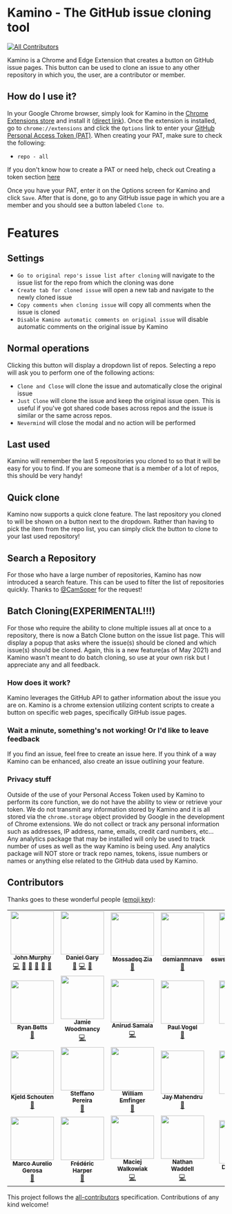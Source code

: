 # Kamino - The GitHub issue cloning tool

[![All Contributors](https://img.shields.io/badge/all_contributors-15-orange.svg?style=flat-square)](#contributors)

Kamino is a Chrome and Edge Extension that creates a button on GitHub issue pages. This button can be used to clone an issue to any other repository in which you, the user, are a contributor or member.

## How do I use it?

In your Google Chrome browser, simply look for Kamino in the [Chrome Extensions store](https://chrome.google.com/webstore/category/extensions) and install it ([direct link](https://chrome.google.com/webstore/detail/kamino/ffdebockfdjileaojbbccofhgncmioaf/)). Once the extension is installed, go to `chrome://extensions` and click the `Options` link to enter your [GitHub Personal Access Token (PAT)](https://github.com/settings/tokens). When creating your PAT, make sure to check the following:

- `repo - all`

If you don't know how to create a PAT or need help, check out Creating a token section [here](https://help.github.com/articles/creating-a-personal-access-token-for-the-command-line/)

Once you have your PAT, enter it on the Options screen for Kamino and click `Save`. After that is done, go to any GitHub issue page in which you are a member and you should see a button labeled `Clone to`.

# Features

## Settings

- `Go to original repo's issue list after cloning` will navigate to the issue list for the repo from which the cloning was done
- `Create tab for cloned issue` will open a new tab and navigate to the newly cloned issue
- `Copy comments when cloning issue` will copy all comments when the issue is cloned
- `Disable Kamino automatic comments on original issue` will disable automatic comments on the original issue by Kamino

## Normal operations

Clicking this button will display a dropdown list of repos. Selecting a repo will ask you to perform one of the following actions:

- `Clone and Close` will clone the issue and automatically close the original issue
- `Just Clone` will clone the issue and keep the original issue open. This is useful if you've got shared code bases across repos and the issue is similar or the same across repos.
- `Nevermind` will close the modal and no action will be performed

## Last used

Kamino will remember the last 5 repositories you cloned to so that it will be easy for you to find. If you are someone that is a member of a lot of repos, this should be very handy!

## Quick clone

Kamino now supports a quick clone feature. The last repository you cloned to will be shown on a button next to the dropdown. Rather than having to pick the item from the repo list, you can simply click the button to clone to your last used repository!

## Search a Repository

For those who have a large number of repositories, Kamino has now introduced a search feature. This can be used to filter the list of repositories quickly. Thanks to [@CamSoper](https://github.com/CamSoper) for the request!

## Batch Cloning(EXPERIMENTAL!!!)

For those who require the ability to clone multiple issues all at once to a repository, there is now a Batch Clone button on the issue list page. This will display a popup that asks where the issue(s) should be cloned and which issue(s) should be cloned. Again, this is a new feature(as of May 2021) and Kamino wasn't meant to do batch cloning, so use at your own risk but I appreciate any and all feedback.

### How does it work?

Kamino leverages the GitHub API to gather information about the issue you are on. Kamino is a chrome extension utilizing content scripts to create a button on specific web pages, specifically GitHub issue pages.

### Wait a minute, something's not working! Or I'd like to leave feedback

If you find an issue, feel free to create an issue here. If you think of a way Kamino can be enhanced, also create an issue outlining your feature.

### Privacy stuff

Outside of the use of your Personal Access Token used by Kamino to perform its core function, we do not have the ability to view or retrieve your token. We do not transmit any information stored by Kamino and it is all stored via the `chrome.storage` object provided by Google in the development of Chrome extensions. We do not collect or track any personal information such as addresses, IP address, name, emails, credit card numbers, etc... Any analytics package that may be installed will only be used to track number of uses as well as the way Kamino is being used. Any analytics package will NOT store or track repo names, tokens, issue numbers or names or anything else related to the GitHub data used by Kamino.

## Contributors

Thanks goes to these wonderful people ([emoji key](https://allcontributors.org/docs/en/emoji-key)):

<!-- ALL-CONTRIBUTORS-LIST:START - Do not remove or modify this section -->
<!-- prettier-ignore-start -->
<!-- markdownlint-disable -->
<table>
  <tr>
    <td align="center"><a href="https://github.com/johnmurphy01"><img src="https://avatars2.githubusercontent.com/u/2939548?v=4?s=100" width="100px;" alt=""/><br /><sub><b>John Murphy</b></sub></a><br /><a href="https://github.com/gatewayapps/kamino/commits?author=johnmurphy01" title="Code">💻</a> <a href="#design-johnmurphy01" title="Design">🎨</a> <a href="https://github.com/gatewayapps/kamino/commits?author=johnmurphy01" title="Documentation">📖</a> <a href="#ideas-johnmurphy01" title="Ideas, Planning, & Feedback">🤔</a> <a href="#maintenance-johnmurphy01" title="Maintenance">🚧</a> <a href="#projectManagement-johnmurphy01" title="Project Management">📆</a></td>
    <td align="center"><a href="https://github.com/danielgary"><img src="https://avatars2.githubusercontent.com/u/5438098?v=4?s=100" width="100px;" alt=""/><br /><sub><b>Daniel Gary</b></sub></a><br /><a href="#ideas-danielgary" title="Ideas, Planning, & Feedback">🤔</a> <a href="https://github.com/gatewayapps/kamino/commits?author=danielgary" title="Code">💻</a> <a href="https://github.com/gatewayapps/kamino/issues?q=author%3Adanielgary" title="Bug reports">🐛</a></td>
    <td align="center"><a href="https://www.linkedin.com/in/mossadeqzia"><img src="https://avatars3.githubusercontent.com/u/3779697?v=4?s=100" width="100px;" alt=""/><br /><sub><b>Mossadeq Zia</b></sub></a><br /><a href="https://github.com/gatewayapps/kamino/issues?q=author%3Amzia" title="Bug reports">🐛</a></td>
    <td align="center"><a href="https://github.com/demianmnave"><img src="https://avatars3.githubusercontent.com/u/1405982?v=4?s=100" width="100px;" alt=""/><br /><sub><b>demianmnave</b></sub></a><br /><a href="https://github.com/gatewayapps/kamino/issues?q=author%3Ademianmnave" title="Bug reports">🐛</a></td>
    <td align="center"><a href="https://github.com/eswsalesapgcgemea"><img src="https://avatars3.githubusercontent.com/u/37366579?v=4?s=100" width="100px;" alt=""/><br /><sub><b>eswsalesapgcgemea</b></sub></a><br /><a href="https://github.com/gatewayapps/kamino/issues?q=author%3Aeswsalesapgcgemea" title="Bug reports">🐛</a> <a href="#ideas-eswsalesapgcgemea" title="Ideas, Planning, & Feedback">🤔</a></td>
    <td align="center"><a href="http://about.me/camthegeek"><img src="https://avatars0.githubusercontent.com/u/137648?v=4?s=100" width="100px;" alt=""/><br /><sub><b>Cam Soper</b></sub></a><br /><a href="https://github.com/gatewayapps/kamino/issues?q=author%3ACamSoper" title="Bug reports">🐛</a> <a href="#ideas-CamSoper" title="Ideas, Planning, & Feedback">🤔</a></td>
    <td align="center"><a href="https://github.com/adamperlin"><img src="https://avatars3.githubusercontent.com/u/10533886?v=4?s=100" width="100px;" alt=""/><br /><sub><b>Adam Perlin</b></sub></a><br /><a href="https://github.com/gatewayapps/kamino/commits?author=adamperlin" title="Code">💻</a></td>
  </tr>
  <tr>
    <td align="center"><a href="https://hazelnotes.org"><img src="https://avatars1.githubusercontent.com/u/158141?v=4?s=100" width="100px;" alt=""/><br /><sub><b>Ryan Betts</b></sub></a><br /><a href="#ideas-rbetts" title="Ideas, Planning, & Feedback">🤔</a></td>
    <td align="center"><a href="https://jamieW.io"><img src="https://avatars2.githubusercontent.com/u/30516128?v=4?s=100" width="100px;" alt=""/><br /><sub><b>Jamie Woodmancy</b></sub></a><br /><a href="https://github.com/gatewayapps/kamino/commits?author=jamie29w" title="Code">💻</a></td>
    <td align="center"><a href="https://github.com/eragon512"><img src="https://avatars2.githubusercontent.com/u/9765685?v=4?s=100" width="100px;" alt=""/><br /><sub><b>Anirud Samala</b></sub></a><br /><a href="https://github.com/gatewayapps/kamino/commits?author=eragon512" title="Code">💻</a></td>
    <td align="center"><a href="http://www.paulvogel.me"><img src="https://avatars3.githubusercontent.com/u/4786628?v=4?s=100" width="100px;" alt=""/><br /><sub><b>Paul Vogel</b></sub></a><br /><a href="https://github.com/gatewayapps/kamino/issues?q=author%3Apavog" title="Bug reports">🐛</a></td>
    <td align="center"><a href="https://github.com/justinneff"><img src="https://avatars3.githubusercontent.com/u/8649832?v=4?s=100" width="100px;" alt=""/><br /><sub><b>Justin Neff</b></sub></a><br /><a href="https://github.com/gatewayapps/kamino/pulls?q=is%3Apr+reviewed-by%3Ajustinneff" title="Reviewed Pull Requests">👀</a> <a href="#ideas-justinneff" title="Ideas, Planning, & Feedback">🤔</a></td>
    <td align="center"><a href="https://github.com/mcnewbk"><img src="https://avatars1.githubusercontent.com/u/4582269?v=4?s=100" width="100px;" alt=""/><br /><sub><b>Brandon McNew</b></sub></a><br /><a href="https://github.com/gatewayapps/kamino/pulls?q=is%3Apr+reviewed-by%3Amcnewbk" title="Reviewed Pull Requests">👀</a></td>
    <td align="center"><a href="https://www.linkedin.com/in/juliawillson/"><img src="https://avatars2.githubusercontent.com/u/1253399?v=4?s=100" width="100px;" alt=""/><br /><sub><b>Julia</b></sub></a><br /><a href="#ideas-fuzzyweapon" title="Ideas, Planning, & Feedback">🤔</a></td>
  </tr>
  <tr>
    <td align="center"><a href="http://schouten-lebbing.nl"><img src="https://avatars2.githubusercontent.com/u/7613738?v=4?s=100" width="100px;" alt=""/><br /><sub><b>Kjeld Schouten</b></sub></a><br /><a href="#ideas-Ornias1993" title="Ideas, Planning, & Feedback">🤔</a></td>
    <td align="center"><a href="https://github.com/SteffanoP"><img src="https://avatars1.githubusercontent.com/u/26782009?v=4?s=100" width="100px;" alt=""/><br /><sub><b>Steffano Pereira</b></sub></a><br /><a href="https://github.com/gatewayapps/kamino/issues?q=author%3ASteffanoP" title="Bug reports">🐛</a></td>
    <td align="center"><a href="http://www.linkedin.com/in/emfinger"><img src="https://avatars0.githubusercontent.com/u/213467?v=4?s=100" width="100px;" alt=""/><br /><sub><b>William Emfinger</b></sub></a><br /><a href="#ideas-finger563" title="Ideas, Planning, & Feedback">🤔</a></td>
    <td align="center"><a href="https://github.com/jmah-cc"><img src="https://avatars2.githubusercontent.com/u/57732952?v=4?s=100" width="100px;" alt=""/><br /><sub><b>Jay Mahendru</b></sub></a><br /><a href="#ideas-jmah-cc" title="Ideas, Planning, & Feedback">🤔</a></td>
    <td align="center"><a href="https://github.com/sjsaha"><img src="https://avatars0.githubusercontent.com/u/7125423?v=4?s=100" width="100px;" alt=""/><br /><sub><b>sjsaha</b></sub></a><br /><a href="#ideas-sjsaha" title="Ideas, Planning, & Feedback">🤔</a></td>
    <td align="center"><a href="https://github.com/knutwannheden"><img src="https://avatars3.githubusercontent.com/u/408765?v=4?s=100" width="100px;" alt=""/><br /><sub><b>Knut Wannheden</b></sub></a><br /><a href="#ideas-knutwannheden" title="Ideas, Planning, & Feedback">🤔</a></td>
    <td align="center"><a href="https://github.com/jlczuk"><img src="https://avatars2.githubusercontent.com/u/8922067?v=4?s=100" width="100px;" alt=""/><br /><sub><b>John L. Czukkermann</b></sub></a><br /><a href="#ideas-jlczuk" title="Ideas, Planning, & Feedback">🤔</a></td>
  </tr>
  <tr>
    <td align="center"><a href="http://www.marcoagerosa.com"><img src="https://avatars0.githubusercontent.com/u/1161086?v=4?s=100" width="100px;" alt=""/><br /><sub><b>Marco Aurelio Gerosa</b></sub></a><br /><a href="https://github.com/gatewayapps/kamino/commits?author=marcogerosa" title="Documentation">📖</a></td>
    <td align="center"><a href="https://fred.dev"><img src="https://avatars3.githubusercontent.com/u/1170989?v=4?s=100" width="100px;" alt=""/><br /><sub><b>Frédéric Harper</b></sub></a><br /><a href="https://github.com/gatewayapps/kamino/issues?q=author%3Afharper" title="Bug reports">🐛</a></td>
    <td align="center"><a href="https://maciejwalkowiak.com"><img src="https://avatars.githubusercontent.com/u/1357927?v=4?s=100" width="100px;" alt=""/><br /><sub><b>Maciej Walkowiak</b></sub></a><br /><a href="https://github.com/gatewayapps/kamino/commits?author=maciejwalkowiak" title="Code">💻</a></td>
    <td align="center"><a href="https://github.com/NathanWaddell121107"><img src="https://avatars.githubusercontent.com/u/45477581?v=4?s=100" width="100px;" alt=""/><br /><sub><b>Nathan Waddell</b></sub></a><br /><a href="https://github.com/gatewayapps/kamino/commits?author=NathanWaddell121107" title="Code">💻</a></td>
    <td align="center"><a href="https://daksh.eu.org"><img src="https://avatars.githubusercontent.com/u/43648146?v=4?s=100" width="100px;" alt=""/><br /><sub><b>Daksh P. Jain</b></sub></a><br /><a href="https://github.com/gatewayapps/kamino/commits?author=Daksh777" title="Documentation">📖</a> <a href="#ideas-Daksh777" title="Ideas, Planning, & Feedback">🤔</a></td>
    <td align="center"><a href="https://github.com/HolgerSin"><img src="https://avatars.githubusercontent.com/u/86824184?v=4?s=100" width="100px;" alt=""/><br /><sub><b>Holger</b></sub></a><br /><a href="https://github.com/gatewayapps/kamino/issues?q=author%3AHolgerSin" title="Bug reports">🐛</a></td>
    <td align="center"><a href="http://email.thomas694 AT gmail DOT com"><img src="https://avatars.githubusercontent.com/u/71355143?v=4?s=100" width="100px;" alt=""/><br /><sub><b>Thomas</b></sub></a><br /><a href="https://github.com/gatewayapps/kamino/commits?author=thomas694" title="Code">💻</a> <a href="https://github.com/gatewayapps/kamino/issues?q=author%3Athomas694" title="Bug reports">🐛</a></td>
  </tr>
</table>

<!-- markdownlint-restore -->
<!-- prettier-ignore-end -->

<!-- ALL-CONTRIBUTORS-LIST:END -->

This project follows the [all-contributors](https://github.com/all-contributors/all-contributors) specification. Contributions of any kind welcome!
